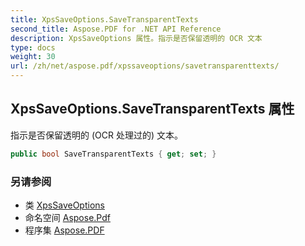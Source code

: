 ```yaml
---
title: XpsSaveOptions.SaveTransparentTexts
second_title: Aspose.PDF for .NET API Reference
description: XpsSaveOptions 属性。指示是否保留透明的 OCR 文本
type: docs
weight: 30
url: /zh/net/aspose.pdf/xpssaveoptions/savetransparenttexts/
---
```

## XpsSaveOptions.SaveTransparentTexts 属性

指示是否保留透明的 (OCR 处理过的) 文本。

```csharp
public bool SaveTransparentTexts { get; set; }
```

### 另请参阅

* 类 [XpsSaveOptions](../)
* 命名空间 [Aspose.Pdf](../../../aspose.pdf/)
* 程序集 [Aspose.PDF](../../../)